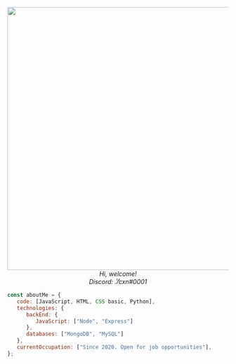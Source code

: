 <p align="center">
<img width="600px" src="https://i.imgur.com/1trjmz5.gif"/><br>
<em>
Hi, welcome!<br>
Discord: .̾/̾cxn#0001
</em>
<br>
</p>


```javascript
const aboutMe = {
   code: [JavaScript, HTML, CSS basic, Python],
   technologies: {
      backEnd: {
         JavaScript: ["Node", "Express"]
      },
      databases: ["MongoDB", "MySQL"]
   },
   currentOccupation: ["Since 2020. Open for job opportunities"],
};
```
